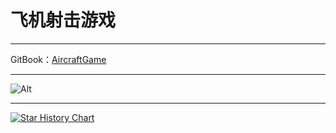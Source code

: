 # 飞机射击游戏
---
GitBook：[AircraftGame](https://aircraft.gitbook.io/aircraft/)

---
![Alt](https://repobeats.axiom.co/api/embed/dd983a43dd0eda76c42c232e7f07150f014649f8.svg "Repobeats analytics image")

---
[![Star History Chart](https://api.star-history.com/svg?repos=Smartuil/Aircraft&type=Date)](https://star-history.com/#Smartuil/Aircraft&Date)
